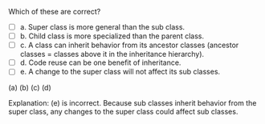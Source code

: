 <panel header="{{ icon_Q_A }} Which statements are correct">
<question>

Which of these are correct?

- [ ] a. Super class is more general than the sub class.
- [ ] b. Child class is more specialized than the parent class.
- [ ] c. A class can inherit behavior from its ancestor classes (ancestor classes = classes above it in the inheritance hierarchy).
- [ ] d. Code reuse can be one benefit of inheritance.
- [ ] e. A change to the super class will not affect its sub classes.

<div slot="answer">

(a) (b) (c) (d) 

Explanation: (e) is incorrect. Because sub classes inherit behavior from the super class, any changes to the super class could affect sub classes. 

</div>
</question>
</panel>
